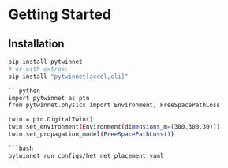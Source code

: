 # Getting Started

## Installation
```bash
pip install pytwinnet
# or with extras:
pip install "pytwinnet[accel,cli]"

```python
import pytwinnet as ptn
from pytwinnet.physics import Environment, FreeSpacePathLoss

twin = ptn.DigitalTwin()
twin.set_environment(Environment(dimensions_m=(300,300,30)))
twin.set_propagation_model(FreeSpacePathLoss())

```bash
pytwinnet run configs/het_net_placement.yaml




